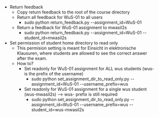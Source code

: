 * Return feedback
  * Copy return feedback to the root of the course directory
  * Return all feedback for WuS-01 to all users
    * sudo python return_feedback.py --assignment_id=WuS-01
  * Return a feedback for WuS-01 assignment to mwasil2s
    * sudo python return_feedback.py --assignment_id=WuS-01 --student_id=mwasil2s 
* Set permission of student home directory to read only
  * This permision setting is meant for Einsicht in elektronische Klausuren, where students are allowed to see the correct answer after the exam.
  * How to?
    * Set readonly for WuS-01 assignment for ALL wus students (wus- is the prefix of the username)
      * sudo python set_assignment_dir_to_read_only.py --assignment_id=WuS-01 --username_prefix=wus
    * Set readonly for WuS-01 assignment for a single wus student (wus-mwasil2s) --> wus- prefix is still required
      * sudo python set_assignment_dir_to_read_only.py --assignment_id=WuS-01 --username_prefix=wus --student_id=wus-mwasil2s
